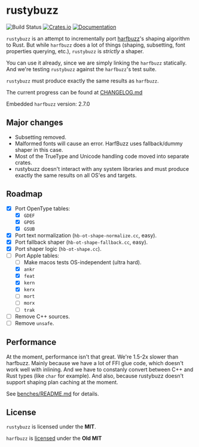# rustybuzz
![Build Status](https://github.com/RazrFalcon/rustybuzz/workflows/Rust/badge.svg)
[![Crates.io](https://img.shields.io/crates/v/rustybuzz.svg)](https://crates.io/crates/rustybuzz)
[![Documentation](https://docs.rs/rustybuzz/badge.svg)](https://docs.rs/rustybuzz)

`rustybuzz` is an attempt to incrementally port [harfbuzz](https://github.com/harfbuzz/harfbuzz)'s
shaping algorithm to Rust.
But while `harfbuzz` does a lot of things (shaping, subsetting, font properties querying, etc.),
`rustybuzz` is *strictly* a shaper.

You can use it already, since we are simply linking the `harfbuzz` statically.
And we're testing `rustybuzz` against the `harfbuzz`'s test suite.

`rustybuzz` must produce exactly the same results as `harfbuzz`.

The current progress can be found at [CHANGELOG.md](./CHANGELOG.md)

Embedded `harfbuzz` version: 2.7.0

## Major changes

- Subsetting removed.
- Malformed fonts will cause an error. HarfBuzz uses fallback/dummy shaper in this case.
- Most of the TrueType and Unicode handling code moved into separate crates.
- rustybuzz doesn't interact with any system libraries and must produce exactly the same
  results on all OS'es and targets.

## Roadmap

- [x] Port OpenType tables:
  - [x] `GDEF`
  - [x] `GPOS`
  - [x] `GSUB`
- [x] Port text normalization (`hb-ot-shape-normalize.cc`, easy).
- [x] Port fallback shaper (`hb-ot-shape-fallback.cc`, easy).
- [x] Port shaper logic (`hb-ot-shape.cc`).
- [ ] Port Apple tables:
  - [ ] Make macos tests OS-independent (ultra hard).
  - [x] `ankr`
  - [x] `feat`
  - [x] `kern`
  - [x] `kerx`
  - [ ] `mort`
  - [ ] `morx`
  - [ ] `trak`
- [ ] Remove C++ sources.
- [ ] Remove `unsafe`.

## Performance

At the moment, performance isn't that great. We're 1.5-2x slower than harfbuzz.
Mainly because we have a lot of FFI glue code, which doesn't work well with inlining.
And we have to constanly convert between C++ and Rust types (like `char` for example).
And also, because rustybuzz doesn't support shaping plan caching at the moment.

See [benches/README.md](./benches/README.md) for details.

## License

`rustybuzz` is licensed under the **MIT**.

`harfbuzz` is [licensed](https://github.com/harfbuzz/harfbuzz/blob/master/COPYING) under the **Old MIT**
